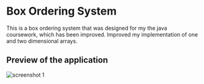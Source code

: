 # Box Ordering System
This is a box ordering system that was designed for my the java coursework, which has been improved. Improved my implementation of one and two dimensional arrays.

## Preview of the application
![screenshot 1](https://user-images.githubusercontent.com/34665814/49679844-539a8f80-fa86-11e8-9ae5-d9de59c25eac.png)
